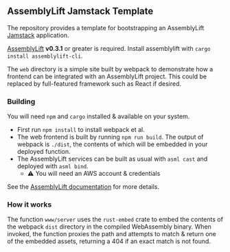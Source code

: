 AssemblyLift Jamstack Template
------------------------------

The repository provides a template for bootstrapping an AssemblyLift [Jamstack](https://jamstack.org) application.

[AssemblyLift](https://assemblylift.akkoro.io) **v0.3.1** or greater is required.
Install assemblylift with `cargo install assemblylift-cli`.

The `web` directory is a simple site built by webpack to demonstrate how a frontend can be integrated with an AssemblyLift project.
This could be replaced by full-featured framework such as React if desired.

### Building
You will need `npm` and `cargo` installed & available on your system.

- First run `npm install` to install webpack et al.
- The web frontend is built by running `npm run build`. The output of webpack is `./dist`, the contents of which will
be embedded in your deployed function.
- The AssemblyLift services can be built as usual with `asml cast` and deployed with `asml bind`.
  - ⚠️ You will need an AWS account & credentials

See the [AssemblyLift documentation](https://docs.assemblylift.akkoro.io) for more details.
  
### How it works
The function `www/server` uses the `rust-embed` crate to embed the contents of the webpack `dist` directory in the compiled 
WebAssembly binary. When invoked, the function proxies the path and attempts to match & return one of the embedded assets, 
returning a 404 if an exact match is not found.
